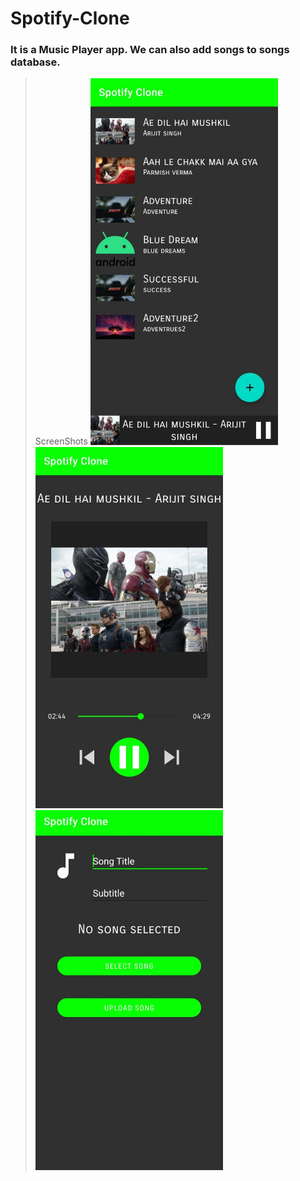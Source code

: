 # Spotify-Clone

### It is a Music Player app. We can also add songs to songs database.

> ScreenShots 
<img src="https://github.com/Sk-singla/Spotify-Clone/blob/master/Images/all_songs.jpeg" width=300px> <img src="https://github.com/Sk-singla/Spotify-Clone/blob/master/Images/song_screen.jpeg" width=300px> <img src="https://github.com/Sk-singla/Spotify-Clone/blob/master/Images/upload_song.jpeg" width=300px>
